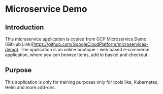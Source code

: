 # Microservice Demo
## Introduction
This microservice application is copied from GCP Microservice Demo (GitHub Link)[https://github.com/GoogleCloudPlatform/microservices-demo].
The application is an online boutique - web based e-commerce application, where you can browse Items, add to basket and checkout.

## Purpose
This application is only for training purposes only for tools like, Kubernetes, Helm and more add-ons. 